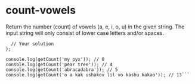 # count-vowels

Return the number (count) of vowels (a, e, i, o, u) in the given string. The input string will only consist of lower case letters and/or spaces.

```const getCount = str => {
  // Your solution
};

console.log(getCount('my pyx')); // 0
console.log(getCount('pear tree')); // 4
console.log(getCount('abracadabra')); // 5
console.log(getCount('o a kak ushakov lil vo kashu kakao')); // 13```
